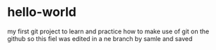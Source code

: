# hello-world
my first git project to learn and practice how to make use of git on the github
so this fiel was edited in a ne branch by samle and saved
